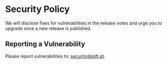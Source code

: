 # Security Policy
We will disclose fixes for vulnerabilities in the release notes and urge you to upgrade once a new release is published. 

## Reporting a Vulnerability
Please report vulnerabilities to: [security@loft.sh](mailto:security@loft.sh) 

